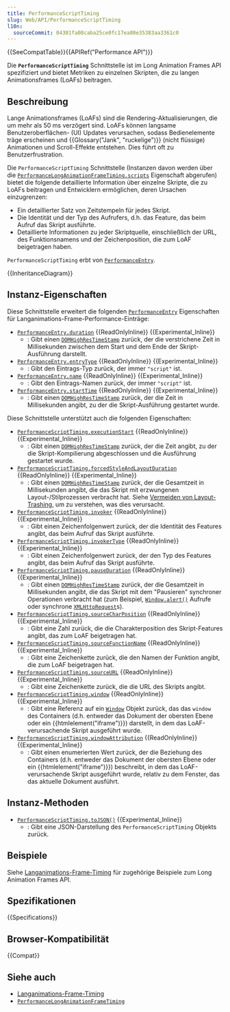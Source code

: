 ```yaml
---
title: PerformanceScriptTiming
slug: Web/API/PerformanceScriptTiming
l10n:
  sourceCommit: 04301fa08caba25ce0fc17ea80e35383aa3361c0
---
```


{{SeeCompatTable}}{{APIRef("Performance API")}}

Die **`PerformanceScriptTiming`** Schnittstelle ist im Long Animation Frames API spezifiziert und bietet Metriken zu einzelnen Skripten, die zu langen Animationsframes (LoAFs) beitragen.

## Beschreibung

Lange Animationsframes (LoAFs) sind die Rendering-Aktualisierungen, die um mehr als 50 ms verzögert sind. LoAFs können langsame Benutzeroberflächen- (UI) Updates verursachen, sodass Bedienelemente träge erscheinen und {{Glossary("Jank", "ruckelige")}} (nicht flüssige) Animationen und Scroll-Effekte entstehen. Dies führt oft zu Benutzerfrustration.

Die `PerformanceScriptTiming` Schnittstelle (Instanzen davon werden über die [`PerformanceLongAnimationFrameTiming.scripts`](/de/docs/Web/API/PerformanceLongAnimationFrameTiming/scripts) Eigenschaft abgerufen) bietet die folgende detaillierte Information über einzelne Skripte, die zu LoAFs beitragen und Entwicklern ermöglichen, deren Ursachen einzugrenzen:

- Ein detaillierter Satz von Zeitstempeln für jedes Skript.
- Die Identität und der Typ des Aufrufers, d.h. das Feature, das beim Aufruf das Skript ausführte.
- Detaillierte Informationen zu jeder Skriptquelle, einschließlich der URL, des Funktionsnamens und der Zeichenposition, die zum LoAF beigetragen haben.

`PerformanceScriptTiming` erbt von [`PerformanceEntry`](/de/docs/Web/API/PerformanceEntry).

{{InheritanceDiagram}}

## Instanz-Eigenschaften

Diese Schnittstelle erweitert die folgenden [`PerformanceEntry`](/de/docs/Web/API/PerformanceEntry) Eigenschaften für Langanimations-Frame-Performance-Einträge:

- [`PerformanceEntry.duration`](/de/docs/Web/API/PerformanceEntry/duration) {{ReadOnlyInline}} {{Experimental_Inline}}
  - : Gibt einen [`DOMHighResTimeStamp`](/de/docs/Web/API/DOMHighResTimeStamp) zurück, der die verstrichene Zeit in Millisekunden zwischen dem Start und dem Ende der Skript-Ausführung darstellt.
- [`PerformanceEntry.entryType`](/de/docs/Web/API/PerformanceEntry/entryType) {{ReadOnlyInline}} {{Experimental_Inline}}
  - : Gibt den Eintrags-Typ zurück, der immer `"script"` ist.
- [`PerformanceEntry.name`](/de/docs/Web/API/PerformanceEntry/name) {{ReadOnlyInline}} {{Experimental_Inline}}
  - : Gibt den Eintrags-Namen zurück, der immer `"script"` ist.
- [`PerformanceEntry.startTime`](/de/docs/Web/API/PerformanceEntry/startTime) {{ReadOnlyInline}} {{Experimental_Inline}}
  - : Gibt einen [`DOMHighResTimeStamp`](/de/docs/Web/API/DOMHighResTimeStamp) zurück, der die Zeit in Millisekunden angibt, zu der die Skript-Ausführung gestartet wurde.

Diese Schnittstelle unterstützt auch die folgenden Eigenschaften:

- [`PerformanceScriptTiming.executionStart`](/de/docs/Web/API/PerformanceScriptTiming/executionStart) {{ReadOnlyInline}} {{Experimental_Inline}}
  - : Gibt einen [`DOMHighResTimeStamp`](/de/docs/Web/API/DOMHighResTimeStamp) zurück, der die Zeit angibt, zu der die Skript-Kompilierung abgeschlossen und die Ausführung gestartet wurde.
- [`PerformanceScriptTiming.forcedStyleAndLayoutDuration`](/de/docs/Web/API/PerformanceScriptTiming/forcedStyleAndLayoutDuration) {{ReadOnlyInline}} {{Experimental_Inline}}
  - : Gibt einen [`DOMHighResTimeStamp`](/de/docs/Web/API/DOMHighResTimeStamp) zurück, der die Gesamtzeit in Millisekunden angibt, die das Skript mit erzwungenen Layout-/Stilprozessen verbracht hat. Siehe [Vermeiden von Layout-Trashing](https://web.dev/articles/avoid-large-complex-layouts-and-layout-thrashing#avoid_layout_thrashing), um zu verstehen, was dies verursacht.
- [`PerformanceScriptTiming.invoker`](/de/docs/Web/API/PerformanceScriptTiming/invoker) {{ReadOnlyInline}} {{Experimental_Inline}}
  - : Gibt einen Zeichenfolgenwert zurück, der die Identität des Features angibt, das beim Aufruf das Skript ausführte.
- [`PerformanceScriptTiming.invokerType`](/de/docs/Web/API/PerformanceScriptTiming/invokerType) {{ReadOnlyInline}} {{Experimental_Inline}}
  - : Gibt einen Zeichenfolgenwert zurück, der den Typ des Features angibt, das beim Aufruf das Skript ausführte.
- [`PerformanceScriptTiming.pauseDuration`](/de/docs/Web/API/PerformanceScriptTiming/pauseDuration) {{ReadOnlyInline}} {{Experimental_Inline}}
  - : Gibt einen [`DOMHighResTimeStamp`](/de/docs/Web/API/DOMHighResTimeStamp) zurück, der die Gesamtzeit in Millisekunden angibt, die das Skript mit dem "Pausieren" synchroner Operationen verbracht hat (zum Beispiel, [`Window.alert()`](/de/docs/Web/API/Window/alert) Aufrufe oder synchrone [`XMLHttpRequest`](/de/docs/Web/API/XMLHttpRequest)s).
- [`PerformanceScriptTiming.sourceCharPosition`](/de/docs/Web/API/PerformanceScriptTiming/sourceCharPosition) {{ReadOnlyInline}} {{Experimental_Inline}}
  - : Gibt eine Zahl zurück, die die Charakterposition des Skript-Features angibt, das zum LoAF beigetragen hat.
- [`PerformanceScriptTiming.sourceFunctionName`](/de/docs/Web/API/PerformanceScriptTiming/sourceFunctionName) {{ReadOnlyInline}} {{Experimental_Inline}}
  - : Gibt eine Zeichenkette zurück, die den Namen der Funktion angibt, die zum LoAF beigetragen hat.
- [`PerformanceScriptTiming.sourceURL`](/de/docs/Web/API/PerformanceScriptTiming/sourceURL) {{ReadOnlyInline}} {{Experimental_Inline}}
  - : Gibt eine Zeichenkette zurück, die die URL des Skripts angibt.
- [`PerformanceScriptTiming.window`](/de/docs/Web/API/PerformanceScriptTiming/window) {{ReadOnlyInline}} {{Experimental_Inline}}
  - : Gibt eine Referenz auf ein [`Window`](/de/docs/Web/API/Window) Objekt zurück, das das `window` des Containers (d.h. entweder das Dokument der obersten Ebene oder ein {{htmlelement("iframe")}}) darstellt, in dem das LoAF-verursachende Skript ausgeführt wurde.
- [`PerformanceScriptTiming.windowAttribution`](/de/docs/Web/API/PerformanceScriptTiming/windowAttribution) {{ReadOnlyInline}} {{Experimental_Inline}}
  - : Gibt einen enumerierten Wert zurück, der die Beziehung des Containers (d.h. entweder das Dokument der obersten Ebene oder ein {{htmlelement("iframe")}}) beschreibt, in dem das LoAF-verursachende Skript ausgeführt wurde, relativ zu dem Fenster, das das aktuelle Dokument ausführt.

## Instanz-Methoden

- [`PerformanceScriptTiming.toJSON()`](/de/docs/Web/API/PerformanceScriptTiming/toJSON) {{Experimental_Inline}}
  - : Gibt eine JSON-Darstellung des `PerformanceScriptTiming` Objekts zurück.

## Beispiele

Siehe [Langanimations-Frame-Timing](/de/docs/Web/API/Performance_API/Long_animation_frame_timing#examples) für zugehörige Beispiele zum Long Animation Frames API.

## Spezifikationen

{{Specifications}}

## Browser-Kompatibilität

{{Compat}}

## Siehe auch

- [Langanimations-Frame-Timing](/de/docs/Web/API/Performance_API/Long_animation_frame_timing)
- [`PerformanceLongAnimationFrameTiming`](/de/docs/Web/API/PerformanceLongAnimationFrameTiming)
